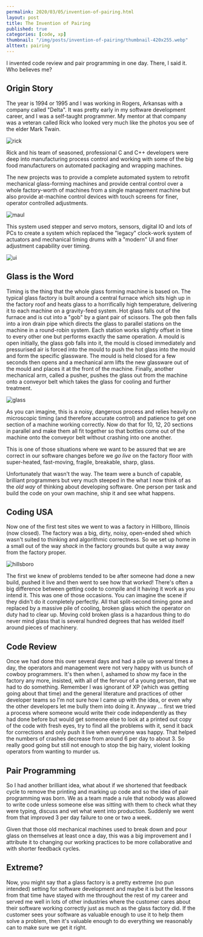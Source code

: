 ```yaml
---
permalink: 2020/03/05/invention-of-pairing.html
layout: post
title: The Invention of Pairing
published: true
categories: [code, xp]
thumbnail: "/img/posts/invention-of-pairing/thumbnail-420x255.webp"
alttext: pairing
---
```




I invented code review and pair programming in one day. There, I said it. Who believes me? 


## Origin Story

The year is 1994 or 1995 and I was working in Rogers, Arkansas with a company called "Delta". It was 
pretty early in my software development career, and I was a self-taught programmer. My mentor at 
that company was a veteran called Rick who looked very much like the photos you see of the elder Mark Twain.

![rick](/img/posts/invention-of-pairing/mark-twain.webp)


Rick and his team of seasoned, professional C and C++ developers were deep into manufacturing process control 
and working with some of the big food manufacturers on automated packaging and wrapping machines.

The new projects was to provide a complete automated system to retrofit mechanical glass-forming machines and provide central control over a whole factory-worth of machines from a single management machine but also provide at-machine control devices with touch screens for finer, operator controlled adjustments.

![maul](/img/posts/invention-of-pairing/maul.webp)

This system used stepper and servo motors, sensors, digital IO and lots of PCs to create a system which replaced the "legacy" clock-work system of actuators and mechanical timing drums with a "modern" UI and finer adjustment capability over timing.

![ui](/img/posts/invention-of-pairing/frontside.webp)

## Glass is the Word

Timing is the thing that the whole glass forming machine is based on. The typical glass factory is built around a central furnace which sits high up in the factory roof and heats glass to a horrifically high temperature, delivering it to each machine on a gravity-feed system. Hot glass falls out of the furnace and is cut into a "gob" by a giant pair of scissors. The gob then falls into a iron drain pipe which directs the glass to parallel stations on the machine in a round-robin system. Each station works slightly offset in time to every other one but performs exactly the same operation. A mould is open initially, the glass gob falls into it, the mould is closed immediately and pressurised air is forced into the mould to push the hot glass into the mould and form the specific glassware. The mould is held closed for a few seconds then opens and a mechanical arm lifts the new glassware out of the mould and places it at the front of the machine. Finally, another mechanical arm, called a pusher, pushes the glass out from the machine onto a conveyor belt which takes the glass for cooling and further treatment. 

![glass](/img/posts/invention-of-pairing/bottles.webp)

As you can imagine, this is a noisy, dangerous process and relies heavily on microscopic timing (and therefore accurate control) and patience to get one section of a machine working correctly. Now do that for 10, 12, 20 
sections in parallel and make them all fit together so that bottles come out of the machine onto the 
conveyor belt without crashing into one another. 

This is one of those situations where we want to be assured that we are correct in our software changes before 
we *go live* on the factory floor with super-heated, fast-moving, fragile, breakable, sharp, glass. 

Unfortunately that wasn't the way. The team were a bunch of capable, brilliant programmers but very much steeped in the what I now think of as the *old way* of thinking about developing software. One person per task 
and build the code on your own machine, ship it and see what happens. 


## Coding USA

Now one of the first test sites we went to was a factory in Hillboro, Illinois (now closed). The factory was a big, dirty, noisy, open-ended shed which wasn't suited to thinking and algorithmic correctness. So we set up home in a small out of the way *shack* in the factory grounds but quite a way away from the factory proper. 

![hillsboro](/img/posts/invention-of-pairing/hillsboro-orpheum.webp)

The first we knew of problems tended to be after someone had done a new build, pushed it live and then went to see how that worked! There's often a big difference between getting code to compile and it having it work as you intend it. This was one of those occasions. You can imagine the scene if they didn't do it completely perfectly. All that split-second timing gone and replaced by a massive pile of cooling, broken glass which the 
operator on duty had to clear up. Moving cold broken glass is a hazardous thing to do never mind glass that is several hundred degrees that has welded itself around pieces of machinery. 


## Code Review

Once we had done this over several days and had a pile up several times a day, the operators and management were not very happy with us bunch of cowboy programmers. It's then when I, ashamed to show my face in the factory any more, insisted, with all of the fervour of a young person, that we had to do something. Remember I was ignorant of XP (which was getting going about that time) and the general literature and practices of other developer teams so I'm not sure how I came up with the idea, or even why the other developers let me bully them into doing it. Anyway ... first we tried a process where someone would write their code independently as they had done before but would get someone else to look at a printed out copy of the code with fresh eyes, try to find all the problems with it, send it back for corrections and only push it live when everyone was happy. That helped the numbers of crashes decrease from around 6 per day to about 3. So really good going but still not enough to stop the big hairy, violent looking operators from wanting to murder us. 


## Pair Programming

So I had another brilliant idea, what about if we shortened that feedback cycle to remove the printing and marking up code and so the idea of pair programming was born. We as a team made a rule that nobody was allowed to write code unless someone else was sitting with them to check what they were typing, discuss and vet what went into production. Suddenly we went from that improved 3 per day failure to one or two a week. 

Given that those old mechanical machines used to break down and pour glass on themselves at least once a day, this was a big improvement and I attribute it to changing our working practices to be more collaborative and with shorter feedback cycles. 

## Extreme?

Now, you might say that a glass factory is a pretty extreme (no pun intended) setting for software development and maybe it is but the lessons from that time have stayed with me throughout the rest of my career and served 
me well in lots of other industries where the customer cares about their software working correctly just as 
much as the glass factory did. If the customer sees your software as valuable enough to use it to help them solve a problem, then it's valuable enough to do everything we reasonably can to make sure we get it right. 

